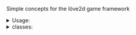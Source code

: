 Simple concepts for the löve2d game framework

<details>
	<summary>Usage:</summary>
	<p>
		to use this module, simply download 'simpleConcepts.lua' and place it in your project directory then require this module in your main.lua file like so
		`simpleConcepts = require('simpleConcepts')`
	</p>
</details>
<details>
	<summary>classes:</summary>
	<details>
		<summary>ui:</summary>
		<details>
			<summary>button:</summary>
			<p>
				the button class is a simple button with the following arguments:
					text: (string) the text label of the button,
					textColor ({r, g, b, a}) the color for the label,
					buttonColor ({r, g, b, a}) the color for the background (rectangle) of the button,
					x (number) the top left x co-ord of the button,
					y (number) the top left y co-ord of the button,
					width (number) the width of the button,
					height (number) the height of the button,
					callback (function) a callback function for when the button is pressed,
					optional (table) this is a table filled with optional keyword arguments, these are as follows:
						mode = 'fill' (string) mode passed to love.graphics.rectangle
						rx = nil (number) rx passed to love.graphics.rectangle,
						ry = rx (number) ry passed to love.graphics.rectangle,
						segments = nil (number) segments passed to love.graphics.rectangle,
						textLimit = love.graphics.getWidth() (number) limit passed to love.graphics.printf,
						font = love.graphics.getFont() (Löve2d Font) the font used for the label,
						textAlignment = 'center' ('left', 'center', or 'right') the alignment passed to love.graphics.printf
				the button is used as follows: 
					```lua
					simpleConcepts = require('simpleConcepts')
					local button
					function love.load()
						button = simpleConcepts.ui.button(
							'ping',
							{0,0,0,1},
							{1,0,1,1},
							60,
							60,
							120,
							120,
							function(object, x, y, button, istouch, presses)
								print('pong')
							end
						)
					end
					function love.graphics.draw()
						button:draw()
					end
					function love.mousepressed(x, y, button, istouch, presses)
						button:handleTouch(x, y, button, istouch, presses)
					end
					```
				this will draw a simple button and handle when it is clicked or tapped, the callback function is passed the actual button object aswell as all of the click/touch data, so you can do further checks inside it, the only check performed for you is whether the click/tap landed on the button, so you dont have to worry about that.
			</p>
		</details>
	</details>
</details>